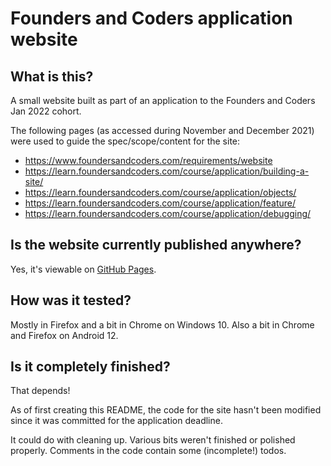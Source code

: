 # Founders and Coders application website

## What is this?

A small website built as part of an application to the Founders and Coders Jan 2022 cohort.

The following pages (as accessed during November and December 2021) were used to guide the spec/scope/content for the site:

- https://www.foundersandcoders.com/requirements/website
- https://learn.foundersandcoders.com/course/application/building-a-site/
- https://learn.foundersandcoders.com/course/application/objects/
- https://learn.foundersandcoders.com/course/application/feature/
- https://learn.foundersandcoders.com/course/application/debugging/


## Is the website currently published anywhere?

Yes, it's viewable on [GitHub Pages](https://joe-dev-public.github.io/fac-application-website/).


## How was it tested?

Mostly in Firefox and a bit in Chrome on Windows 10. Also a bit in Chrome and Firefox on Android 12.


## Is it completely finished?

That depends!

As of first creating this README, the code for the site hasn't been modified since it was committed for the application deadline.

It could do with cleaning up. Various bits weren't finished or polished properly. Comments in the code contain some (incomplete!) todos.